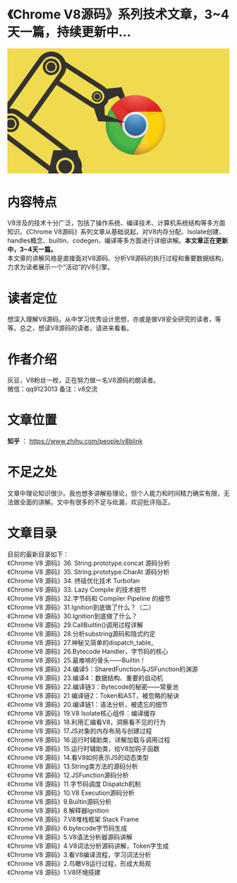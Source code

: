 # 《Chrome V8源码》系列技术文章，3~4天一篇，持续更新中...   
![avatar](v8.png)
# 内容特点  
V8涉及的技术十分广泛，包括了操作系统、编译技术、计算机系统结构等多方面知识。《Chrome V8源码》系列文章从基础说起，对V8内存分配、Isolate创建、handles概念、builtin、codegen、编译等多方面进行详细讲解。**本文章正在更新中，3~4天一篇。**   
本文章的讲解风格是直接面对V8源码、分析V8源码的执行过程和重要数据结构，力求为读者展示一个“活动”的V8引擎。  
# 读者定位  
想深入理解V8源码，从中学习优秀设计思想，亦或是做V8安全研究的读者，等等。总之，想读V8源码的读者，请进来看看。  
# 作者介绍  
灰豆，V8粉丝一枚，正在努力做一名V8源码的朗读者。   
微信：qq9123013 备注：v8交流 
# 文章位置  
**知乎** ： https://www.zhihu.com/people/v8blink
# 不足之处  
文章中理论知识很少。我也想多讲解些理论，但个人能力和时间精力确实有限，无法做全面的讲解。文中有很多的不足与纰漏，欢迎批评指正。  
# 文章目录  
目前的最新目录如下：    
《Chrome V8 源码》36. String.prototype.concat 源码分析  
《Chrome V8 源码》35. String.prototype.CharAt 源码分析  
《Chrome V8 源码》34. 终级优化技术 Turbofan  
《Chrome V8 源码》33. Lazy Compile 的技术细节  
《Chrome V8 源码》32.字节码和 Compiler Pipeline 的细节  
《Chrome V8 源码》31.Ignition到底做了什么？（二）  
《Chrome V8 源码》30.Ignition到底做了什么？  
《Chrome V8 源码》29.CallBuiltin()调用过程详解  
《Chrome V8 源码》28.分析substring源码和隐式约定  
《Chrome V8 源码》27.神秘又简单的dispatch_table_  
《Chrome V8 源码》26.Bytecode Handler，字节码的核心  
《Chrome V8 源码》25.最难啃的骨头——Builtin！  
《Chrome V8 源码》24.编译5：SharedFunction与JSFunction的渊源  
《Chrome V8 源码》23.编译4：数据结构、重要的自动机  
《Chrome V8 源码》22.编译链3：Bytecode的秘密——常量池  
《Chrome V8 源码》21 编译链2：Token和AST，被忽略的秘诀  
《Chrome V8 源码》20.编译链1：语法分析，被遗忘的细节  
《Chrome V8 源码》19.V8 Isolate核心组件：编译缓存  
《Chrome V8 源码》18.利用汇编看V8，洞察看不见的行为  
《Chrome V8 源码》17.JS对象的内存布局与创建过程  
《Chrome V8 源码》16.运行时辅助类，详解加载与调用过程  
《Chrome V8 源码》15.运行时辅助类，给V8加钩子函数  
《Chrome V8 源码》14.看V8如何表示JS的动态类型  
《Chrome V8 源码》13.String类方法的源码分析  
《Chrome V8 源码》12.JSFunction源码分析  
《Chrome V8 源码》11.字节码调度 Dispatch机制  
《Chrome V8 源码》10.V8 Execution源码分析  
《Chrome V8 源码》9.Builtin源码分析  
《Chrome V8 源码》8.解释器Ignition  
《Chrome V8 源码》7.V8堆栈框架 Stack Frame  
《Chrome V8 源码》6.bytecode字节码生成  
《Chrome V8 源码》5.V8语法分析器源码讲解  
《Chrome V8 源码》4.V8词法分析源码讲解，Token字生成  
《Chrome V8 源码》3.看V8编译流程，学习词法分析  
《Chrome V8 源码》2.鸟瞰V8运行过程，形成大局观  
《Chrome V8 源码》1.V8环境搭建  
